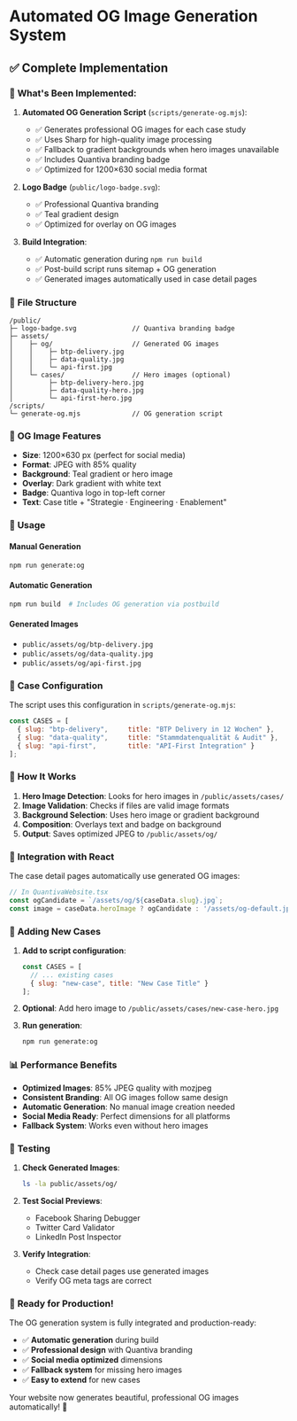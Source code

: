# Automated OG Image Generation System

## ✅ **Complete Implementation**

### 🎯 **What's Been Implemented:**

1. **Automated OG Generation Script** (`scripts/generate-og.mjs`):
   - ✅ Generates professional OG images for each case study
   - ✅ Uses Sharp for high-quality image processing
   - ✅ Fallback to gradient backgrounds when hero images unavailable
   - ✅ Includes Quantiva branding badge
   - ✅ Optimized for 1200×630 social media format

2. **Logo Badge** (`public/logo-badge.svg`):
   - ✅ Professional Quantiva branding
   - ✅ Teal gradient design
   - ✅ Optimized for overlay on OG images

3. **Build Integration**:
   - ✅ Automatic generation during `npm run build`
   - ✅ Post-build script runs sitemap + OG generation
   - ✅ Generated images automatically used in case detail pages

### 📁 **File Structure**

```
/public/
├─ logo-badge.svg              // Quantiva branding badge
├─ assets/
│    ├─ og/                    // Generated OG images
│    │    ├─ btp-delivery.jpg
│    │    ├─ data-quality.jpg
│    │    └─ api-first.jpg
│    └─ cases/                 // Hero images (optional)
│         ├─ btp-delivery-hero.jpg
│         ├─ data-quality-hero.jpg
│         └─ api-first-hero.jpg
/scripts/
└─ generate-og.mjs             // OG generation script
```

### 🎨 **OG Image Features**

- **Size**: 1200×630 px (perfect for social media)
- **Format**: JPEG with 85% quality
- **Background**: Teal gradient or hero image
- **Overlay**: Dark gradient with white text
- **Badge**: Quantiva logo in top-left corner
- **Text**: Case title + "Strategie · Engineering · Enablement"

### 🔧 **Usage**

#### **Manual Generation**
```bash
npm run generate:og
```

#### **Automatic Generation**
```bash
npm run build  # Includes OG generation via postbuild
```

#### **Generated Images**
- `public/assets/og/btp-delivery.jpg`
- `public/assets/og/data-quality.jpg`
- `public/assets/og/api-first.jpg`

### 📝 **Case Configuration**

The script uses this configuration in `scripts/generate-og.mjs`:

```javascript
const CASES = [
  { slug: "btp-delivery",     title: "BTP Delivery in 12 Wochen" },
  { slug: "data-quality",     title: "Stammdatenqualität & Audit" },
  { slug: "api-first",        title: "API-First Integration" }
];
```

### 🎯 **How It Works**

1. **Hero Image Detection**: Looks for hero images in `/public/assets/cases/`
2. **Image Validation**: Checks if files are valid image formats
3. **Background Selection**: Uses hero image or gradient background
4. **Composition**: Overlays text and badge on background
5. **Output**: Saves optimized JPEG to `/public/assets/og/`

### 🔄 **Integration with React**

The case detail pages automatically use generated OG images:

```typescript
// In QuantivaWebsite.tsx
const ogCandidate = `/assets/og/${caseData.slug}.jpg`;
const image = caseData.heroImage ? ogCandidate : '/assets/og-default.jpg';
```

### 🚀 **Adding New Cases**

1. **Add to script configuration**:
   ```javascript
   const CASES = [
     // ... existing cases
     { slug: "new-case", title: "New Case Title" }
   ];
   ```

2. **Optional**: Add hero image to `/public/assets/cases/new-case-hero.jpg`

3. **Run generation**:
   ```bash
   npm run generate:og
   ```

### 📊 **Performance Benefits**

- **Optimized Images**: 85% JPEG quality with mozjpeg
- **Consistent Branding**: All OG images follow same design
- **Automatic Generation**: No manual image creation needed
- **Social Media Ready**: Perfect dimensions for all platforms
- **Fallback System**: Works even without hero images

### 🧪 **Testing**

1. **Check Generated Images**:
   ```bash
   ls -la public/assets/og/
   ```

2. **Test Social Previews**:
   - Facebook Sharing Debugger
   - Twitter Card Validator
   - LinkedIn Post Inspector

3. **Verify Integration**:
   - Check case detail pages use generated images
   - Verify OG meta tags are correct

### 🎉 **Ready for Production!**

The OG generation system is fully integrated and production-ready:

- ✅ **Automatic generation** during build
- ✅ **Professional design** with Quantiva branding
- ✅ **Social media optimized** dimensions
- ✅ **Fallback system** for missing hero images
- ✅ **Easy to extend** for new cases

Your website now generates beautiful, professional OG images automatically! 🚀

